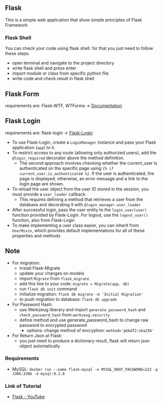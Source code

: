 ## Flask
This is a simple web application that show simple principles of Flask Framework


### Flask Shell
You can check your code using flask shell. for that you just need to follow these steps:
- open terminal and navigate to the project directory
- write flask shell and press enter
- import module or class from specific python file
- write code and check resutl in flask shell

## Flask Form
requirements are: Flask-WTF, WTForms -> [Documentation](https://flask-wtf.readthedocs.io/en/1.2.x/)


## Flask Login
requirements are: flask-login -> [Flask-Login](https://flask-login.readthedocs.io/en/latest/)
- To use Flask-Login, create a `LoginManager` instance and pass your Flask application (`app`) to it.
- To restrict access to any route (allowing only authorized users), add the `@login_required` decorator above the method definition.
    - The second approach involves checking whether the current_user is authenticated on the specific page using `{% if current_user.is_authenticated %}`. If the user is authenticated, the page is displayed; otherwise, an error message and a link to the login page are shown.
- To reload the user object from the user ID stored in the session, you must provide a `user_loader` callback.
    - This requires defining a method that retrieves a user from the database and decorating it with `@login_manager.user_loader`
- After successful login, pass the user entity to the `login_user(user)` function provided by Flask-Login. For logout, use the `logout_user()` function, also from Flask-Login
- To make implementing a user class easier, you can inherit from `UserMixin`, which provides default implementations for all of these properties and methods

## Note
- For migration:
    - Install Flask-Migrate
    - update your changes on models
    - import `Migrate` from `flask_migrate`
    - add this line to your code: `migrate = Migrate(app, db)`
    - run `flask db init` command
    - initialize migration: `flask db migrate -m 'Initial Migration'`
    - to push migration to database: `flask db upgrade`
- For Password Hash:
    - use Werkzeug liberary and import `generate_password_hash` and `check_password_hash` from `werkzeug.security`
    - define method and use generate_password_hash to change raw password to encrypted password
        - options: change method of encryption: `method='pbkdf2:sha256'`
- For Return Json at Flask:
    - you just need to produce a dictionary result, flask will return json object automatically

### Requirements
- MySQL: `docker run --name flask-mysql -e MYSQL_ROOT_PASSWORD=123 -p 3306:3306 -d mysql:9.2.0`

### Link of Tutorial
- [Flask - YouTube](https://www.youtube.com/watch?v=4uU_uhg-8gM)